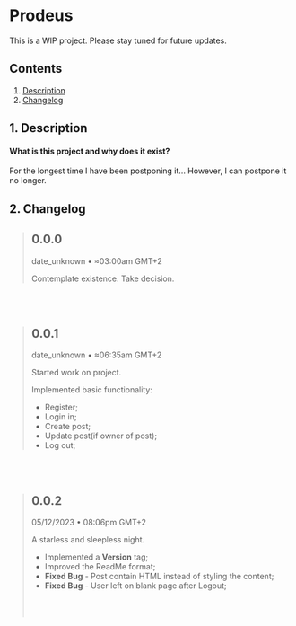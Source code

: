 # Prodeus

This is a WIP project. Please stay tuned for future updates.

## Contents

1. [ Description ](#description)
2. [ Changelog ](#changelog)

## 1. Description

#### What is this project and why does it exist?

For the longest time I have been postponing it... However, I can postpone it no longer.

## 2. Changelog

> ## 0.0.0
>
> date_unknown • ≈03:00am GMT+2
>
> Contemplate existence.
> Take decision.

<br/><br/>

> ## 0.0.1
>
> date_unknown • ≈06:35am GMT+2
>
> Started work on project.
>
> Implemented basic functionality:
>
> - Register;
> - Login in;
> - Create post;
> - Update post(if owner of post);
> - Log out;

<br/><br/>

> ## 0.0.2
>
> 05/12/2023 • 08:06pm GMT+2
>
> A starless and sleepless night.
>
> - Implemented a **Version** tag;
> - Improved the ReadMe format;
> - **Fixed Bug** - Post contain HTML instead of styling the content;
> - **Fixed Bug** - User left on blank page after Logout;
>
> <br/><br/>
